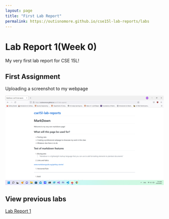 ```yaml
---
layout: page
title: "First Lab Report"
permalink: https://outisnomore.github.io/cse15l-lab-reports/labs
---
```

# Lab Report 1(Week 0)
My very first lab report for CSE 15L!

## First Assignment
Uploading a screenshot to my webpage

![Image](../pictures/website.png)

## View previous labs
[Lab Report 1](lab-report-1-week-0.md)
